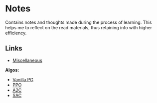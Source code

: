 # Notes
Contains notes and thoughts made during the process of learning.
This helps me to reflect on the read materials, thus retaining info with higher efficiency.

## Links
- [Miscellaneous](msc)

**Algos:**
- [Vanilla PG](vpg)
- [PPO](ppo)
- [A2C](a2c)
- [SAC](sac)
